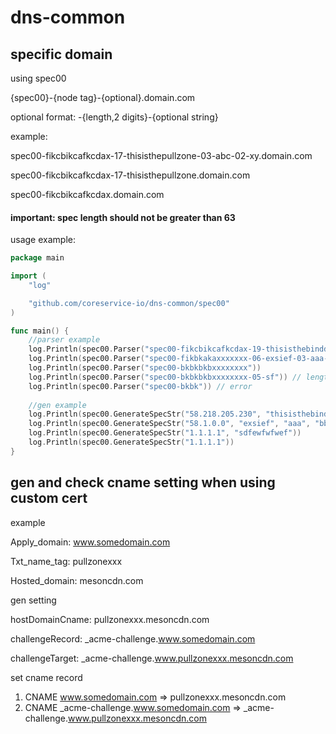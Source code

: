 # dns-common

## specific domain

using spec00

{spec00}-{node tag}-{optional}.domain.com

optional format: -{length,2 digits}-{optional string}

example:

spec00-fikcbikcafkcdax-17-thisisthepullzone-03-abc-02-xy.domain.com

spec00-fikcbikcafkcdax-17-thisisthepullzone.domain.com

spec00-fikcbikcafkcdax.domain.com

#### important: spec length should not be greater than 63 

usage example:
```go
package main

import (
	"log"

	"github.com/coreservice-io/dns-common/spec00"
)

func main() {
	//parser example
	log.Println(spec00.Parser("spec00-fikcbikcafkcdax-19-thisisthebinddomain.domain.com"))
	log.Println(spec00.Parser("spec00-fikbkakaxxxxxxx-06-exsief-03-aaa-04-tttt.sdff.com"))
	log.Println(spec00.Parser("spec00-bkbkbkbxxxxxxxx"))
	log.Println(spec00.Parser("spec00-bkbkbkbxxxxxxxx-05-sf")) // length error
	log.Println(spec00.Parser("spec00-bkbk")) // error
	
	//gen example
	log.Println(spec00.GenerateSpecStr("58.218.205.230", "thisisthebinddomain"))
	log.Println(spec00.GenerateSpecStr("58.1.0.0", "exsief", "aaa", "bbb", "cccc"))
	log.Println(spec00.GenerateSpecStr("1.1.1.1", "sdfewfwfwef"))
	log.Println(spec00.GenerateSpecStr("1.1.1.1"))
}
```

## gen and check cname setting when using custom cert

example

Apply_domain: www.somedomain.com

Txt_name_tag: pullzonexxx

Hosted_domain: mesoncdn.com


gen setting

hostDomainCname: pullzonexxx.mesoncdn.com

challengeRecord: _acme-challenge.www.somedomain.com

challengeTarget: _acme-challenge.www.pullzonexxx.mesoncdn.com

set cname record
1. CNAME  www.somedomain.com => pullzonexxx.mesoncdn.com
2. CNAME  _acme-challenge.www.somedomain.com => _acme-challenge.www.pullzonexxx.mesoncdn.com
